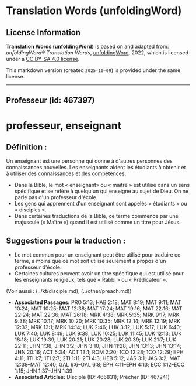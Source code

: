 # Translation Words (unfoldingWord)

## License Information

**Translation Words (unfoldingWord)** is based on and adapted from: _unfoldingWord® Translation Words_, [unfoldingWord](https://unfoldingword.org/utw), 2022, which is licensed under a [CC BY-SA 4.0 license](https://creativecommons.org/licenses/by-sa/4.0/legalcode.en).

This markdown version (created `2025-10-09`) is provided under the same license.



--------------------------------

## Professeur (id: 467397)

professeur, enseignant
======================

Définition :
------------

Un enseignant est une personne qui donne à d'autres personnes des connaissances nouvelles. Les enseignants aident les étudiants à obtenir et à utiliser des connaissances et des compétences.

* Dans la Bible, le mot « enseignant» ou « maître » est utilisé dans un sens spécifique et se réfère à quelqu'un qui enseigne au sujet de Dieu. On ne parle pas d'un professeur d'école.
* Les gens qui apprennent d'un enseignant sont appelés « étudiants » ou « disciples ».
* Dans certaines traductions de la Bible, ce terme commence par une majuscule (« Maître ») quand il est utilisé comme un titre pour Jésus.

Suggestions pour la traduction :
--------------------------------

* Le mot commun pour un enseignant peut être utilisé pour traduire ce terme, à moins que ce mot soit utilisé seulement à propos d'un professeur d'école.
* Certaines cultures peuvent avoir un titre spécifique qui est utilisé pour les enseignants religieux, tels que « Rabbi » ou « Prédicateur ».

(Voir aussi : (../kt/disciple.md), (../other/preach.md))

* **Associated Passages:** PRO 5:13; HAB 2:18; MAT 8:19; MAT 9:11; MAT 10:24; MAT 10:25; MAT 12:38; MAT 17:24; MAT 19:16; MAT 22:16; MAT 22:24; MAT 22:36; MAT 26:18; MRK 4:38; MRK 5:35; MRK 9:17; MRK 9:38; MRK 10:17; MRK 10:20; MRK 10:35; MRK 12:14; MRK 12:19; MRK 12:32; MRK 13:1; MRK 14:14; LUK 2:46; LUK 3:12; LUK 5:17; LUK 6:40; LUK 7:40; LUK 8:49; LUK 9:38; LUK 10:25; LUK 11:45; LUK 12:13; LUK 18:18; LUK 19:39; LUK 20:21; LUK 20:28; LUK 20:39; LUK 21:7; LUK 22:11; JHN 1:38; JHN 3:2; JHN 3:10; JHN 11:28; JHN 13:13; JHN 13:14; JHN 20:16; ACT 5:34; ACT 13:1; ROM 2:20; 1CO 12:28; 1CO 12:29; EPH 4:11; 1TI 1:7; 1TI 2:7; 2TI 1:11; 2TI 4:3; HEB 5:12; JAS 3:1; JAS 3:2; MAT 12:38–MAT 12:40; GAL 6:6–GAL 6:8; EPH 4:11–EPH 4:13; ECC 1:12–ECC 1:15; JHN 1:37–JHN 1:39
* **Associated Articles:** Disciple (ID: 466831); Prêcher (ID: 467241)

